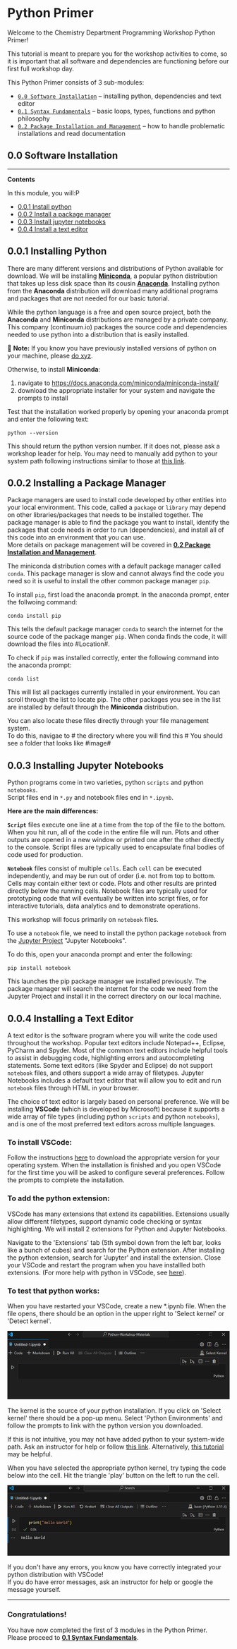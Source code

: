 # Python Primer  
Welcome to the Chemistry Department Programming Workshop Python Primer!  
   
This tutorial is meant to prepare you for the workshop activities to come, so it is important that all software and dependencies are functioning before our first full workshop day.  
  
This Python Primer consists of 3 sub-modules:  
* [`0.0 Software Installation`](./0.0_python_primer_software_installation.md) – installing python, dependencies and text editor  
* [`0.1 Syntax Fundamentals`](./0.1_python_primer_syntax_fundamentals.ipynb) – basic loops, types, functions and python philosophy  
* [`0.2 Package Installation and Management`](./0.2_python_primer_package_installation_and_management.md) – how to handle problematic installations and read documentation
## 0.0 Software Installation
---

**Contents**  
  
In this module, you will:P
 * [0.0.1 Install python](#001-installing-python)
 * [0.0.2 Install a package manager](#002-installing-a-package-manager)
 * [0.0.3 Install jupyter notebooks](#003-installing-jupyter-notebooks)
 * [0.0.4 Install a text editor](#004-installing-a-text-editor)



## 0.0.1 Installing Python

There are many different versions and distributions of Python available for download. We will be installing **[Miniconda](https://docs.anaconda.com/miniconda/)**, a popular python distribution that takes up less disk space than its cousin **[Anaconda](https://www.anaconda.com/download/success)**. Installing python from the **Anaconda** distribution will download many additional programs and packages that are not needed for our basic tutorial. 
   
While the python language is a free and open source project, both the **Anaconda** and **Miniconda** distributions are managed by a private company. This company (continuum.io) packages the source code and dependencies needed to use python into a distribution that is easily installed.
  
:memo: **Note:** If you know you have previously installed versions of python on your machine, please <ins>do xyz</ins>.

Otherwise, to install **Miniconda**:  
  
1. navigate to https://docs.anaconda.com/miniconda/miniconda-install/ 
1. download the appropriate installer for your system and navigate the prompts to install
  
Test that the installation worked properly by opening your anaconda prompt and enter the following text:  
```
python --version
```
This should return the python version number. If it does not, please ask a workshop leader for help. You may need to manually add python to your system path following instructions similar to those at [this link](https://realpython.com/add-python-to-path/).

## 0.0.2 Installing a Package Manager

Package managers are used to install code developed by other entities into your local environment. This code, called a `package` or `library` may depend on other libraries/packages that needs to be installed together. The package manager is able to find the package you want to install, identify the packages that code needs in order to run (dependencies), and install all of this code into an environment that you can use.  
More details on package management will be covered in [**0.2 Package Installation and Management**](0.2_python_primer_package_installation_and_management.md).
  
The miniconda distribution comes with a default package manager called `conda`. This package manager is slow and cannot always find the code you need so it is useful to install the other common package manager `pip`.  
  
To install `pip`, first load the anaconda prompt.
In the anaconda prompt, enter the follwoing command:
```
conda install pip
```

This tells the default package manager `conda` to search the internet for the source code of the package manger `pip`. When conda finds the code, it will download the files into #Location#.

To check if `pip` was installed correctly, enter the following command into the anaconda prompt:
```
conda list
```
This will list all packages currently installed in your environment. You can scroll through the list to locate pip. The other packages you see in the list are installed by default through the **Miniconda** distribution.  
  
You can also locate these files directly through your file management system.  
To do this, navigae to # the directory where you will find this #
You should see a folder that looks like  #image#

## 0.0.3 Installing Jupyter Notebooks

Python programs come in two varieties, python `scripts` and python `notebooks`.  
Script files end in `*.py` and notebook files end in `*.ipynb`.  

**Here are the main differences:**  
  
**`Script`** files execute one line at a time from the top of the file to the bottom. When you hit run, all of the code in the entire file will run. Plots and other outputs are opened in a new window or printed one after the other directly to the console. Script files are typically used to encapsulate final bodies of code used for production.  
    
**`Notebook`** files consist of multiple `cells`. Each `cell` can be executed independently, and may be run out of order (i.e. not from top to bottom. Cells may contain either text or code. Plots and other results are printed directly below the running cells. Notebook files are typically used for prototyping code that will eventually be written into script files, or for interactive tutorials, data analytics and to demonstrate operations.  
  
This workshop will focus primarily on `notebook` files.  
  
To use a `notebook` file, we need to install the python package `notebook` from the [Jupyter Project](https://jupyter.org/install) "Jupyter Notebooks".  

To do this, open your anaconda prompt and enter the following:  
```
pip install notebook
```
  
This launches the pip package manager we installed previously. The package manager will search the internet for the code we need from the Jupyter Project and install it in the correct directory on our local machine.   
  

## 0.0.4 Installing a Text Editor  

A text editor is the software program where you will write the code used throughout the workshop. Popular text editors include Notepad++, Eclipse, PyCharm and Spyder. Most of the common text editors include helpful tools to assist in debugging code, highlighting errors and autocompleting statements. Some text editors (like Spyder and Eclipse) do not support `notebook` files, and others support a wide array of filetypes. Jupyter Notebooks includes a default text editor that will allow you to edit and run `notebook` files through HTML in your browser.  
  
The choice of text editor is largely based on personal preference. We will be installing **VSCode** (which is developed by Microsoft) because it supports a wide array of file types (including python `scripts` and python `notebooks`), and is one of the most preferred text editors across multiple languages.  

### To install VSCode:  
Follow the instructions [here](https://code.visualstudio.com/download) to download the appropriate version for your operating system. When the installation is finished and you open VSCode for the first time you will be asked to configure several preferences. Follow the prompts to complete the installation.  

### To add the python extension:  
VSCode has many extensions that extend its capabilities. Extensions usually allow different filetypes, support dynamic code checking or syntax highlighting. We will install 2 extensions for Python and Jupyter Notebooks.  
  
Navigate to the 'Extensions' tab (5th symbol down from the left bar, looks like a bunch of cubes) and search for the Python extension. After installing the python extension, search for 'Jupyter' and install the extension. Close your VSCode and restart the program when you have installled both extensions. (For more help with python in VSCode, see [here](https://code.visualstudio.com/docs/languages/python#:~:text=The%20Python%20and%20Jupyter%20extensions,as%20run%20and%20debug%20them.&text=You%20can%20also%20connect%20to,server%20to%20run%20your%20notebooks.)).

### To test that python works:  
When you have restarted your VSCode, create a new *.ipynb file. When the file opens, there should be an option in the upper right to 'Select kernel' or 'Detect kernel'.
  
![vscode_detect_kernel](../.images/vscode_kernel.png)  

The kernel is the source of your python installation. If you click on 'Select kernel' there should be a pop-up menu. Select 'Python Environments' and follow the prompts to link with the python version you downloaded.  
  
If this is not intuitive, you may not have added python to your system-wide path. Ask an instructor for help or follow [this link](https://realpython.com/add-python-to-path/). Alternatively, [this tutorial](https://code.visualstudio.com/docs/python/python-tutorial) may be helpful.  
  
When you have selected the appropriate python kernel, try typing the code below into the cell. Hit the triangle 'play' button on the left to run the cell.  
  
![vscode_hello-world](../.images/vscode_hello-world.png)  
   
If you don't have any errors, you know you have correctly integrated your python distribution with VSCode!  
If you do have error messages, ask an instructor for help or google the message yourself.  

---
### Congratulations!  
You have now completed the first of 3 modules in the Python Primer.  
Please proceed to [**0.1 Syntax Fundamentals**](./0.1_python_primer_syntax_fundamentals.ipynb).
